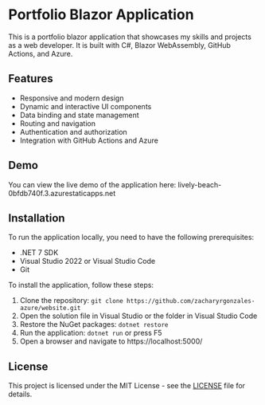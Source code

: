 # Portfolio Blazor Application

This is a portfolio blazor application that showcases my skills and projects as a web developer. It is built with C#, Blazor WebAssembly, GitHub Actions, and Azure.

## Features

- Responsive and modern design
- Dynamic and interactive UI components
- Data binding and state management
- Routing and navigation
- Authentication and authorization
- Integration with GitHub Actions and Azure

## Demo

You can view the live demo of the application here: lively-beach-0bfdb740f.3.azurestaticapps.net

## Installation

To run the application locally, you need to have the following prerequisites:

- .NET 7 SDK
- Visual Studio 2022 or Visual Studio Code
- Git

To install the application, follow these steps:

1. Clone the repository: `git clone https://github.com/zacharyrgonzales-azure/website.git`
2. Open the solution file in Visual Studio or the folder in Visual Studio Code
3. Restore the NuGet packages: `dotnet restore`
4. Run the application: `dotnet run` or press F5
5. Open a browser and navigate to https://localhost:5000/

## License

This project is licensed under the MIT License - see the [LICENSE](LICENSE) file for details.